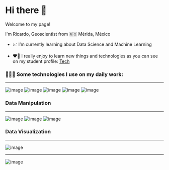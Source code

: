 # Hi there 👋

Welcome to my page!

I'm Ricardo, Geoscientist from 🇲🇽 Mérida, México
* 📈 I’m currently learning about Data Science and Machine Learning

* ❤️‍🔥 I really enjoy to learn new things and technologies as you can see on my student profile: [Tech](https://platzi.com/p/rrsaldivar/)

### 👨🏻‍💻 Some technologies I use on my daily work:
-----

![image](https://img.shields.io/badge/Jupyter-cc5500?style=for-the-badge&logo=jupyter&logoColor=white) ![image](https://img.shields.io/badge/Python-2a52be?style=for-the-badge&logo=python&logoColor=yellow)
![image](https://img.shields.io/badge/Oracle-e7feff?style=for-the-badge&logo=oracle&logoColor=red) ![image](https://img.shields.io/badge/PostgreSQL-316192?style=for-the-badge&logo=postgresql&logoColor=white) ![image](https://img.shields.io/badge/MySQL-005C84?style=for-the-badge&logo=mysql&logoColor=white) 

### Data Manipulation
---

![image](https://img.shields.io/badge/Pandas-fbec5d?style=for-the-badge&logo=pandas&logoColor=blue) ![image](https://img.shields.io/badge/Numpy-white?style=for-the-badge&logo=numpy&logoColor=blue) ![image](https://img.shields.io/badge/Microsoft_Excel-217346?style=for-the-badge&logo=microsoft-excel&logoColor=white)

### Data Visualization
----
![image](https://img.shields.io/badge/Tableau-89cff0?style=for-the-badge&logo=tableau&logoColor=white)

---
<!--### 📈 My current stats:-->

![image](https://github-readme-stats.vercel.app/api/top-langs/?username=r3card0#center)
<!--
**r3card0/r3card0** is a ✨ _special_ ✨ repository because its `README.md` (this file) appears on your GitHub profile.

Here are some ideas to get you started:

- 🔭 I’m currently working on ...
- 🌱 I’m currently learning ...
- 👯 I’m looking to collaborate on ...
- 🤔 I’m looking for help with ...
- 💬 Ask me about ...
- 📫 How to reach me: ...
- 😄 Pronouns: ...
- ⚡ Fun fact: ...
-->
